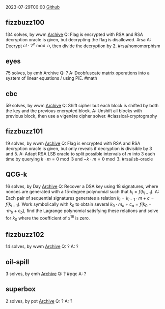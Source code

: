2023-07-29T00:00
[Github](https://github.com/Crusaders-of-Rust/corCTF-2023-public-challenge-archive)
## fizzbuzz100
134 solves, by wwm
[Archive](https://github.com/Crusaders-of-Rust/corCTF-2023-public-challenge-archive/tree/master/crypto/fizzbuzz100)
Q: Flag is encrypted with RSA and RSA decryption oracle is given, but decrypting the flag is disallowed. #rsa
A: Decrypt $ct \cdot 2^e \bmod n$, then divide the decryption by 2. #rsa/homomorphism

## eyes
75 solves, by emh
[Archive](https://github.com/Crusaders-of-Rust/corCTF-2023-public-challenge-archive/tree/master/crypto/eyes)
Q: ?
A: Deobfuscate matrix operations into a system of linear equations / using PIE. #math

## cbc
59 solves, by wwm
[Archive](https://github.com/Crusaders-of-Rust/corCTF-2023-public-challenge-archive/tree/master/crypto/vcbc)
Q: Shift cipher but each block is shifted by both the key and the previous encrypted block.
A: Unshift all blocks with previous block, then use a vigenère cipher solver. #classical-cryptography

## fizzbuzz101
19 solves, by wwm
[Archive](https://github.com/Crusaders-of-Rust/corCTF-2023-public-challenge-archive/tree/master/crypto/fizzbuzz101)
Q: Flag is encrypted with RSA and RSA decryption oracle is given, but only reveals if decryption is divisible by 3 and 5.
A: Adapt RSA LSB oracle to split possible intervals of $m$ into 3 each time by querying $k \cdot m = 0 \bmod 3$ and $-k \cdot m = 0 \bmod 3$. #rsa/lsb-oracle

## QCG-k
16 solves, by Day
[Archive](https://github.com/Crusaders-of-Rust/corCTF-2023-public-challenge-archive/tree/master/crypto/qcg-k)
Q: Recover a DSA key using 18 signatures, where nonces are generated with a 15-degree polynomial such that $k_i = f(k_{i-1})$.
A: Each pair of sequential signatures generates a relation $k_i = k_{i-1} \cdot m + c = f(k_{i-1})$. Work symbolically with $k_0$ to obtain several $k_0 \cdot m_a + c_a = f(k_0 + \cdot m_b + c_b)$, find the Lagrange polynomial satisfying these relations and solve for $k_0$ where the coefficient of $x^{16}$ is zero.

## fizzbuzz102
14 solves, by wwm
[Archive](https://github.com/Crusaders-of-Rust/corCTF-2023-public-challenge-archive/tree/master/crypto/fizzbuzz102)
Q: ?
A: ?

## oil-spill
3 solves, by emh
[Archive](https://github.com/Crusaders-of-Rust/corCTF-2023-public-challenge-archive/tree/master/crypto/oil-spill)
Q: ? #pqc
A: ?

## superbox
2 solves, by pot
[Archive](https://github.com/Crusaders-of-Rust/corCTF-2023-public-challenge-archive/tree/master/crypto/superbox)
Q: ?
A: ?